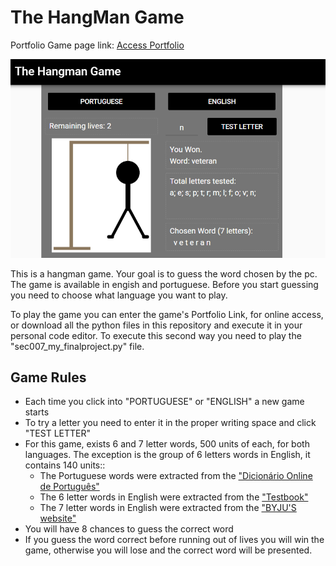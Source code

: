 # The HangMan Game

Portfolio Game page link: [Access Portfolio](https://meduardaeneves.github.io/portfolio/games/hangman/)

<p align="center">
  <img src="files/hangman_playing.png" width="750">
</p>

<p>This is a hangman game. Your goal is to guess the word chosen by the pc. The game is available in engish and portuguese. Before you start guessing you need to choose what language you want to play.</p>

<p>To play the game you can enter the game's Portfolio Link, for online access, or download all the python files in this repository and execute it in your personal code editor. To execute this second way you need to play the "sec007_my_finalproject.py" file.</p>

## Game Rules
  <p>
    <ul>
      <li>Each time you click into "PORTUGUESE" or "ENGLISH" a new game starts</li>
      <li>To try a letter you need to enter it in the proper writing space and click "TEST LETTER"</li>
      <li>For this game, exists 6 and 7 letter words, 500 units of each, for both languages. The exception is the group of 6 letters words in English, it contains 140 units::
        <ul>
          <li>The Portuguese words were extracted from the <a href='https://www.dicio.com.br/exemplos-de-palavras/'>"Dicionário Online de Português"</a></li>
          <li>The 6 letter words in English were extracted from the <a href='https://testbook.com/english-grammar/6-letter-words'>"Testbook"</a></li>
          <li>The 7 letter words in English were extracted from the <a href='https://byjus.com/english/7-letter-words/'>"BYJU'S website"</a></li>
        </ul>
      </li>
      <li>You will have 8 chances to guess the correct word</li>
      <li>If you guess the word correct before running out of lives you will win the game, otherwise you will lose and the correct word will be presented.</li>
    </ul>
  </p>
